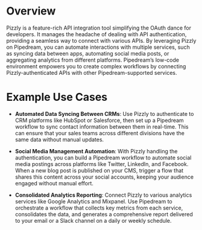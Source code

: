 # Overview

Pizzly is a feature-rich API integration tool simplifying the OAuth dance for developers. It manages the headache of dealing with API authentication, providing a seamless way to connect with various APIs. By leveraging Pizzly on Pipedream, you can automate interactions with multiple services, such as syncing data between apps, automating social media posts, or aggregating analytics from different platforms. Pipedream’s low-code environment empowers you to create complex workflows by connecting Pizzly-authenticated APIs with other Pipedream-supported services.

# Example Use Cases

- **Automated Data Syncing Between CRMs**: Use Pizzly to authenticate to CRM platforms like HubSpot or Salesforce, then set up a Pipedream workflow to sync contact information between them in real-time. This can ensure that your sales teams across different divisions have the same data without manual updates.

- **Social Media Management Automation**: With Pizzly handling the authentication, you can build a Pipedream workflow to automate social media postings across platforms like Twitter, LinkedIn, and Facebook. When a new blog post is published on your CMS, trigger a flow that shares this content across your social accounts, keeping your audience engaged without manual effort.

- **Consolidated Analytics Reporting**: Connect Pizzly to various analytics services like Google Analytics and Mixpanel. Use Pipedream to orchestrate a workflow that collects key metrics from each service, consolidates the data, and generates a comprehensive report delivered to your email or a Slack channel on a daily or weekly schedule.
